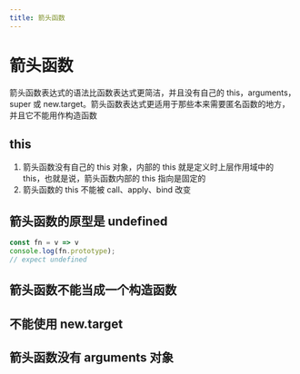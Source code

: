 ```yaml
---
title: 箭头函数
---
```


# 箭头函数

箭头函数表达式的语法比函数表达式更简洁，并且没有自己的 this，arguments，super 或 new.target。箭头函数表达式更适用于那些本来需要匿名函数的地方，并且它不能用作构造函数

## this

1. 箭头函数没有自己的 this 对象，内部的 this 就是定义时上层作用域中的 this，也就是说，箭头函数内部的 this 指向是固定的
2. 箭头函数的 this 不能被 call、apply、bind 改变

## 箭头函数的原型是 undefined

```javascript
const fn = v => v
console.log(fn.prototype);
// expect undefined
```

## 箭头函数不能当成一个构造函数

## 不能使用 new.target

## 箭头函数没有 arguments 对象
